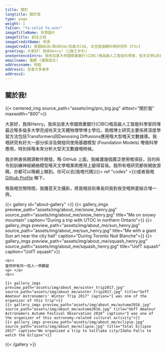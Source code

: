```yaml
---
title: 關於
longtitle: 關於我
type: page
weight: 1
faIcon: "fa-solid fa-user"
imageTitleName: 背景圖片
imageTitle: 創生之柱
imageCreditName: 來源
imageCredit: 美國NASA/歐洲ESA/加拿大CSA, 太空望遠鏡科學研究所 STScI
greeting: 大家好! 我係Henry! (🚧施工中🏗️)
oneSentenceIntro: 我係加拿大帝國商業銀行(CIBC)嘅高級人工智能科學家，有天文學&天體物理學博士學位！歡迎黎到我嘅個人網站!! 唔該參閱英文版本去睇最新資訊.
emailname: 電郵 (僅限英文)
addressname: 地點
address1: 加拿大多倫多
address2: 
---
```


## 關於我!

{{< centered_img source_path="assets/img/pro_big.jpg" alttext="關於我"  maxwidth="800">}}

大家好，我係Henry。我係加拿大帝國商業銀行(CIBC)嘅高級人工智能科學家同埋最近喺多倫多大學完成咗天文天體物理學博士學位。我嘅博士研究主要係將深度學習方法包括Transformers同Denoising Diffusions應用喺大型嘅天文數據庫。我嘅研究有好大一部分係涉及開發同使用基礎模型 (Foundation Models) 嚟做科學應用，特別係喺未來分析大型天文數據嘅時候。

我亦熱衷係開源軟件開發。喺 GitHub 上面，我維護幾個廣泛使用嘅項目，目的係令到訓練神經網絡模型喺天文學嘅某啲應用上變得容易。我所有嘅研究都係開放源碼，亦都可以喺網上睇到。你可以去[我嘅代碼]({{< ref "codes" >}})或者我嘅 [Github Profile](https://github.com/henrysky) 睇下。

喺我嘅空閒時間，我鍾意天文攝影，將我嘅技術專長同我對夜空嘅熱愛結合埋一齊。

{{< gallery id="about-gallery" >}}
    {{< gallery_imgs preview_path="assets/img/about_me/snow_henry.jpg" source_path="assets/img/about_me/snow_henry.jpg" title="Me on snowy mountain" caption="During a trip with UTOC in northern Ontario">}}
    {{< gallery_imgs preview_path="assets/img/about_me/sun_henry.jpg" source_path="assets/img/about_me/sun_henry.jpg" title="Me with a giant Sun art near the city hall" caption="During Toronto Nuit Blanche">}}
    {{< gallery_imgs preview_path="assets/img/about_me/squash_henry.jpg" source_path="assets/img/about_me/squash_henry.jpg" title="UofT squash" caption="UofT squash">}}

    <br>
    當然仲有同一班人一齊觀星
    <p> </p>
    <br>

    {{< gallery_imgs preview_path="assets/img/about_me/winter_trip2017.jpg" source_path="assets/img/about_me/winter_trip2017.jpg" title="UofT Amateur Astronomers' Winter Trip 2017" caption="I was one of the organizer of this trip">}}
    {{< gallery_imgs preview_path="assets/img/about_me/autume2016.jpg" source_path="assets/img/about_me/autume2016.jpg" title="UofT Amateur Astronomers Autume Festival Observation 2016" caption="I was one of the organizer of this astronomy-related cultural activity">}}
    {{< gallery_imgs preview_path="assets/img/about_me/eclipse.jpg" source_path="assets/img/about_me/eclipse.jpg" title="Total Eclipse 2017" caption="We organized a trip to Saltlake city/Idaho Falls to watch the Eclipse">}}
{{< /gallery >}}